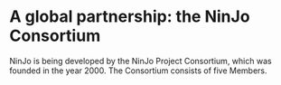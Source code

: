 # A global partnership: the NinJo Consortium

NinJo is being developed by the NinJo Project Consortium, which was founded in the year 2000. The Consortium consists of five Members.
